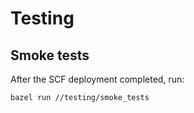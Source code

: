 # Testing

## Smoke tests

After the SCF deployment completed, run:

```sh
bazel run //testing/smoke_tests
```
